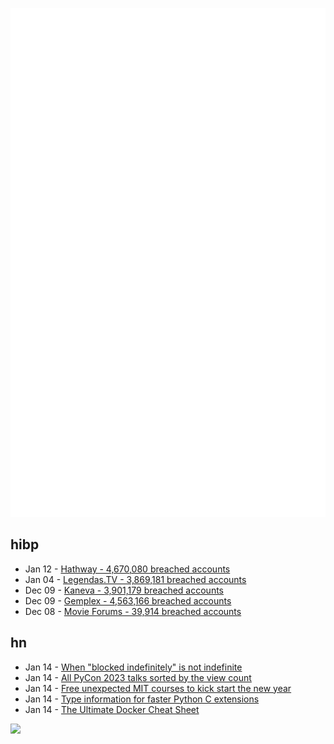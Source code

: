 ![Metrics](https://raw.githubusercontent.com/phixion/phixion/master/metrics.svg)

## hibp

<!--
for https://github.com/phixion/phixion/blob/main/.github/workflows/feeds.yml
-->
<!--START_SECTION:haveibeenpwnd-->
- Jan 12 - [Hathway - 4,670,080 breached accounts](https://haveibeenpwned.com/PwnedWebsites#Hathway)
- Jan 04 - [Legendas.TV - 3,869,181 breached accounts](https://haveibeenpwned.com/PwnedWebsites#LegendasTV)
- Dec 09 - [Kaneva - 3,901,179 breached accounts](https://haveibeenpwned.com/PwnedWebsites#Kaneva)
- Dec 09 - [Gemplex - 4,563,166 breached accounts](https://haveibeenpwned.com/PwnedWebsites#Gemplex)
- Dec 08 - [Movie Forums - 39,914 breached accounts](https://haveibeenpwned.com/PwnedWebsites#MovieForums)
<!--END_SECTION:haveibeenpwnd-->

## hn

<!--
for https://github.com/phixion/phixion/blob/main/.github/workflows/feeds.yml
-->
<!--START_SECTION:hn-->
- Jan 14 - [When "blocked indefinitely" is not indefinite](https://well-typed.com/blog/2024/01/when-blocked-indefinitely-is-not-indefinite/)
- Jan 14 - [All PyCon 2023 talks sorted by the view count](https://techtalksweekly.substack.com/p/all-pycon-2023-talks-sorted-by-views)
- Jan 14 - [Free unexpected MIT courses to kick start the new year](https://medium.com/open-learning/free-unexpected-mit-courses-to-kick-start-the-new-year-c226e444e61a)
- Jan 14 - [Type information for faster Python C extensions](https://bernsteinbear.com//blog/typed-c-extensions/)
- Jan 14 - [The Ultimate Docker Cheat Sheet](https://devopscycle.com/blog/the-ultimate-docker-cheat-sheet/)
<!--END_SECTION:hn-->

<!--
for https://yhype.me
-->
![](https://hit.yhype.me/github/profile?user_id=13013670)
